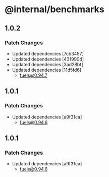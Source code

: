 # @internal/benchmarks

## 1.0.2

### Patch Changes

- Updated dependencies [7cb3457]
- Updated dependencies [431990d]
- Updated dependencies [3ad28bf]
- Updated dependencies [11d5fd6]
  - fuels@0.94.7

## 1.0.1

### Patch Changes

- Updated dependencies [a9f31ca]
  - fuels@0.94.6

## 1.0.1

### Patch Changes

- Updated dependencies [a9f31ca]
  - fuels@0.94.6
